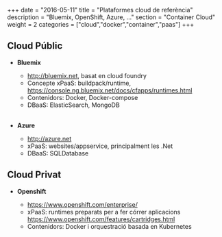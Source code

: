 +++
date        = "2016-05-11"
title       = "Plataformes cloud de referència"
description = "Bluemix, OpenShift, Azure, ..."
section     = "Container Cloud"
weight      = 2
categories  = ["cloud","docker","container","paas"]
+++

## Cloud Públic

* **Bluemix**
	- http://bluemix.net, basat en cloud foundry
	- Concepte xPaaS: buildpack/runtime, https://console.ng.bluemix.net/docs/cfapps/runtimes.html
	- Contenidors: Docker, Docker-compose
	- DBaaS: ElasticSearch, MongoDB <br /><br />

* **Azure**
	- http://azure.net
	- xPaaS: websites/appservice, principalment les .Net
	- DBaaS: SQLDatabase

## Cloud Privat

* **Openshift**

	- https://www.openshift.com/enterprise/
	- xPaaS: runtimes preparats per a fer córrer aplicacions https://www.openshift.com/features/cartridges.html
	- Contenidors: Docker i orquestració basada en Kubernetes

